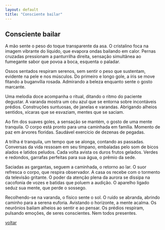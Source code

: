 ```yaml
---
layout: default
title: "Consciente bailar"
--- 
```


## Consciente bailar

A mão sente o peso do toque transparente da asa. O cristalino foca na imagem vibrante do líquido, que evapora ondas bailando em calor. Pernas cruzadas pressionam a panturrilha direita, sensação simultânea ao fumegante sabor que povoa a boca, esquenta o paladar.

Ossos sentados respiram serenos, sem sentir o peso que sustentam, evidente na pele e nos músculos. Do primeiro e longo gole, a íris se move fitando a buganvília rosada. Admirando a beleza enquanto sente o gosto marcante.

Uma melodia doce acompanha o ritual, ditando o ritmo do paciente degustar. A varanda mostra um céu azul que se entorna sobre incontáveis prédios. Construções suntuosas, de janelas e varandas. Abrigando alheios sentidos, xícaras que se esvaziam, mentes que se saciam.

Ao fim dos suaves goles, a sensação se mantém, o gosto de uma mente tranquila. O corpo está pronto para uma caminhada em família. Momento de paz em árvores floridas. Saudável exercício de dezenas de pegadas.

A trilha é tranquila, um tempo que se alonga, contando as passadas. Conversas da vida ressoam em seu tímpano, embaladas pelo som de bicos alados e latidos peludos. Cada volta avista os duros frutos gelados. Verdes e redondos, garrafas perfeitas para sua água, o prêmio da sede.

Saciadas as gargantas, seguem a caminhada, o retorno ao lar. O suor refresca o corpo, que respira observador. A casa os recebe com o tormento da televisão gritante. O poder da atenção plena da aurora se dissipa na cacofonia de vozes e batidas que poluem a audição. O aparelho ligado seduz sua mente, que perde o sossego.

Recolhendo-se na varanda, o físico sente o sol. O ruído se abranda, abrindo caminho para a serena euforia. Avistando o horizonte, a mente acalma. Os neurônios bailam alheios ao sentir e ao pensar. Os prédios respiram, pulsando emoções, de seres conscientes. Nem todos presentes.

[voltar](./)